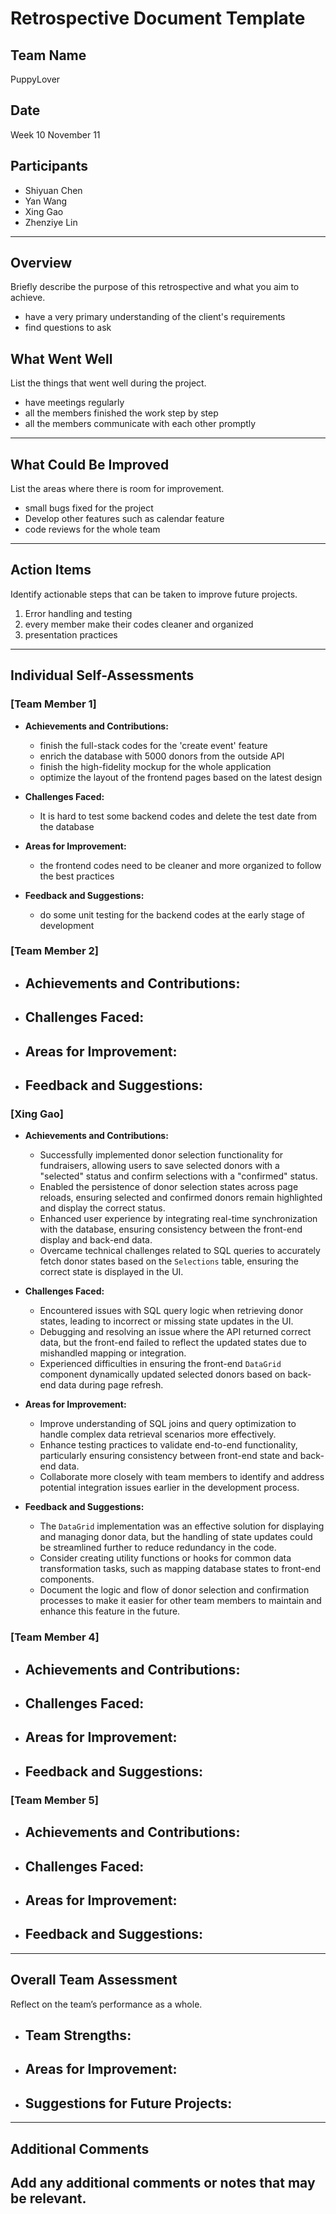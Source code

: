 # Retrospective Document Template

## Team Name
PuppyLover

## Date
Week 10 November 11

## Participants
- Shiyuan Chen
- Yan Wang
- Xing Gao
- Zhenziye Lin

---

## Overview
Briefly describe the purpose of this retrospective and what you aim to achieve.

- have a very primary understanding of the client's requirements
- find questions to ask

## What Went Well
List the things that went well during the project.
- have meetings regularly
- all the members finished the work step by step
- all the members communicate with each other promptly

---

## What Could Be Improved
List the areas where there is room for improvement.
- small bugs fixed for the project
- Develop other features such as calendar feature 
- code reviews for the whole team

---

## Action Items
Identify actionable steps that can be taken to improve future projects.
1. Error handling and testing
2. every member make their codes cleaner and organized
3. presentation practices

---

## Individual Self-Assessments
### [Team Member 1]
- **Achievements and Contributions:**
  - finish the full-stack codes for the 'create event' feature
  - enrich the database with 5000 donors from the outside API
  - finish the high-fidelity mockup for the whole application
  - optimize the layout of the frontend pages based on the latest design
  
- **Challenges Faced:**
  - It is hard to test some backend codes and delete the test date from the database
- **Areas for Improvement:**
  - the frontend codes need to be cleaner and more organized to follow the best practices
- **Feedback and Suggestions:**
  - do some unit testing for the backend codes at the early stage of development

### [Team Member 2]
- **Achievements and Contributions:**
  -
- **Challenges Faced:**
  -
- **Areas for Improvement:**
  -
- **Feedback and Suggestions:**
  -

### [Xing Gao]
- **Achievements and Contributions:**
  - Successfully implemented donor selection functionality for fundraisers, allowing users to save selected donors with a "selected" status and confirm selections with a "confirmed" status.
  - Enabled the persistence of donor selection states across page reloads, ensuring selected and confirmed donors remain highlighted and display the correct status.
  - Enhanced user experience by integrating real-time synchronization with the database, ensuring consistency between the front-end display and back-end data.
  - Overcame technical challenges related to SQL queries to accurately fetch donor states based on the `Selections` table, ensuring the correct state is displayed in the UI.

- **Challenges Faced:**
  - Encountered issues with SQL query logic when retrieving donor states, leading to incorrect or missing state updates in the UI.
  - Debugging and resolving an issue where the API returned correct data, but the front-end failed to reflect the updated states due to mishandled mapping or integration.
  - Experienced difficulties in ensuring the front-end `DataGrid` component dynamically updated selected donors based on back-end data during page refresh.

- **Areas for Improvement:**
  - Improve understanding of SQL joins and query optimization to handle complex data retrieval scenarios more effectively.
  - Enhance testing practices to validate end-to-end functionality, particularly ensuring consistency between front-end state and back-end data.
  - Collaborate more closely with team members to identify and address potential integration issues earlier in the development process.

- **Feedback and Suggestions:**
  - The `DataGrid` implementation was an effective solution for displaying and managing donor data, but the handling of state updates could be streamlined further to reduce redundancy in the code.
  - Consider creating utility functions or hooks for common data transformation tasks, such as mapping database states to front-end components.
  - Document the logic and flow of donor selection and confirmation processes to make it easier for other team members to maintain and enhance this feature in the future.

### [Team Member 4]
- **Achievements and Contributions:**
  -
- **Challenges Faced:**
  -
- **Areas for Improvement:**
  -
- **Feedback and Suggestions:**
  -

### [Team Member 5]
- **Achievements and Contributions:**
  -
- **Challenges Faced:**
  -
- **Areas for Improvement:**
  -
- **Feedback and Suggestions:**
  -

---

## Overall Team Assessment
Reflect on the team’s performance as a whole.
- **Team Strengths:**
  -
- **Areas for Improvement:**
  -
- **Suggestions for Future Projects:**
  -

---

## Additional Comments
Add any additional comments or notes that may be relevant.
-
